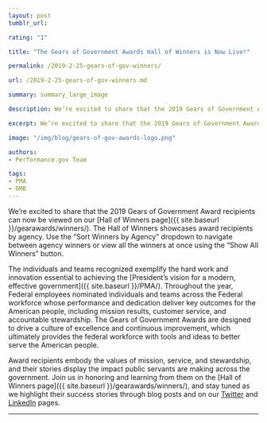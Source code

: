 ```yaml
---
layout: post
tumblr_url:

rating: "1"

title: "The Gears of Government Awards Hall of Winners is Now Live!"

permalink: /2019-2-25-gears-of-gov-winners/

url: /2019-2-25-gears-of-gov-winners.md

summary: summary_large_image

description: We’re excited to share that the 2019 Gears of Government Award recipients can now be viewed on our Hall of Winners page.

excerpt: We’re excited to share that the 2019 Gears of Government Award recipients can now be viewed on our Hall of Winners page.

image: "/img/blog/gears-of-gov-awards-logo.png"

authors:
- Performance.gov Team

tags:
- PMA
- OMB
---
```


We’re excited to share that the 2019 Gears of Government Award recipients can now be viewed on our [Hall of Winners page]({{ site.baseurl }}/gearawards/winners/). The Hall of Winners showcases award recipients by agency. Use the “Sort Winners by Agency” dropdown to navigate between agency winners or view all the winners at once using the “Show All Winners” button.

The individuals and teams recognized exemplify the hard work and innovation essential to achieving the [President’s vision for a modern, effective government]({{ site.baseurl }}/PMA/). Throughout the year, Federal employees nominated individuals and teams across the Federal workforce whose performance and dedication deliver key outcomes for the American people, including mission results, customer service, and accountable stewardship. The Gears of Government Awards are designed to drive a culture of excellence and continuous improvement, which ultimately provides the federal workforce with tools and ideas to better serve the American people.

Award recipients embody the values of mission, service, and stewardship, and their stories display the impact public servants are making across the government. Join us in honoring and learning from them on the [Hall of Winners page]({{ site.baseurl }}/gearawards/winners/), and stay tuned as we highlight their success stories through blog posts and on our [Twitter](https://twitter.com/performancegov?lang=en) and [LinkedIn](https://www.linkedin.com/company/performance-gov) pages.

---
